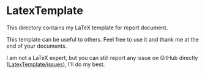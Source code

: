 # LatexTemplate

This directory contains my LaTeX template for report document.

This template can be useful to others. Feel free to use it and thank me at the end of your documents.

I am not a LaTeX expert, but you can still report any issue on GitHub directly ([LatexTemplate/issues](https://github.com/juliendiot42/LatexTemplate/issues)), I'll do my best.
